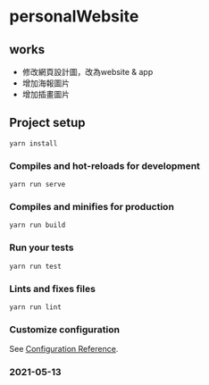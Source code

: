 # personalWebsite

## works
- 修改網頁設計圖，改為website & app
- 增加海報圖片
- 增加插畫圖片

## Project setup
```
yarn install
```

### Compiles and hot-reloads for development
```
yarn run serve
```

### Compiles and minifies for production
```
yarn run build
```

### Run your tests
```
yarn run test
```

### Lints and fixes files
```
yarn run lint
```

### Customize configuration
See [Configuration Reference](https://cli.vuejs.org/config/).

### 2021-05-13